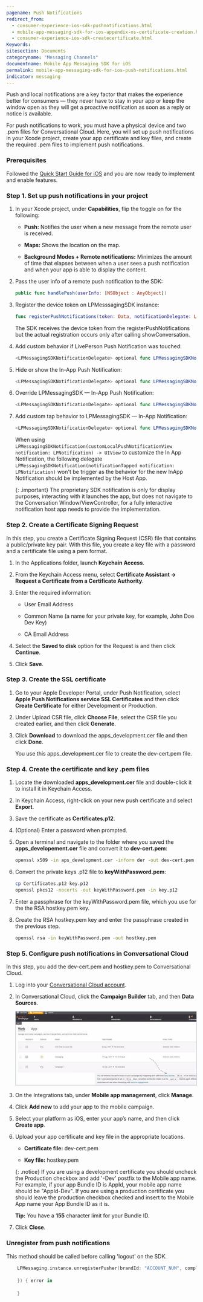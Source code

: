 ```yaml
---
pagename: Push Notifications
redirect_from:
  - consumer-experience-ios-sdk-pushnotifications.html
  - mobile-app-messaging-sdk-for-ios-appendix-os-certificate-creation.html
  - consumer-experience-ios-sdk-createcertificate.html
Keywords:
sitesection: Documents
categoryname: "Messaging Channels"
documentname: Mobile App Messaging SDK for iOS
permalink: mobile-app-messaging-sdk-for-ios-push-notifications.html
indicator: messaging
---
```


Push and local notifications are a key factor that makes the experience better for consumers — they never have to stay in your app or keep the window open as they will get a proactive notification as soon as a reply or notice is available.

For push notifications to work, you must have a physical device and two .pem files for Conversational Cloud. Here, you will set up push notifications in your Xcode project, create your app certificate and key files, and create the required .pem files to implement push notifications.  

### Prerequisites

Followed the [Quick Start Guide for iOS](mobile-app-messaging-sdk-for-ios-quick-start.html) and you are now ready to implement and enable features.

### Step 1. Set up push notifications in your project

1. In your Xcode project, under **Capabilities**, flip the toggle on for the following:

   - **Push:** Notifies the user when a new message from the remote user is received.

   - **Maps:** Shows the location on the map.

   - **Background Modes + Remote notifications:** Minimizes the amount of time that elapses between when a user sees a push notification and when your app is able to display the content.

2. Pass the user info of a remote push notification to the SDK:

   ```swift
   public func handlePush(userInfo: [NSObject : AnyObject])
   ```

3. Register the device token on LPMesssagingSDK instance:

   ```swift
   func registerPushNotifications(token: Data, notificationDelegate: LPMessagingSDKNotificationDelegate? = nil, alternateBundleID: String? = nil, authenticationParams: LPAuthenticationParams? = nil)
   ```

   The SDK receives the device token from the registerPushNotifications but the actual registration occurs only after calling showConversation.

4. Add custom behavior if LivePerson Push Notification was touched:

   ```swift
   <LPMessagingSDKNotificationDelegate> optional func LPMessagingSDKNotification(didReceivePushNotification notification: LPNotification)
   ```

5. Hide or show the In-App Push Notification:

   ```swift
   <LPMessagingSDKNotificationDelegate> optional func LPMessagingSDKNotification(shouldShowPushNotification notification: LPNotification) -> Bool
   ```

6. Override LPMessagingSDK — In-App Push Notification:

   ```swift
   <LPMessagingSDKNotificationDelegate> optional func LPMessagingSDKNotification(customLocalPushNotificationView notification: LPNotification) -> UIView
   ```

7. Add custom tap behavior to LPMessagingSDK — In-App Notification:

   ```swift
   <LPMessagingSDKNotificationDelegate> optional func LPMessagingSDKNotification(notificationTapped notification: LPNotification)
   ```

   When using `LPMessagingSDKNotification(customLocalPushNotificationView notification: LPNotification) -> UIView` to customize the In App Notification, the following delegate `LPMessagingSDKNotification(notificationTapped notification: LPNotification)` won't be trigger as the behavior for the new InApp Notification should be implemented by the Host App. 

   {: .important}
   The proprietary SDK notification is only for display purposes, interacting with it launches the app, but does not navigate to the Conversation Window/ViewController, for a fully interactive notification host app needs to provide the implementation.

### Step 2. Create a Certificate Signing Request

In this step, you create a Certificate Signing Request (CSR) file that contains a public/private key pair. With this file, you create a key file with a password and a certificate file using a pem format.

1. In the Applications folder, launch **Keychain Access**.

2. From the Keychain Access menu, select **Certificate Assistant → Request a Certificate from a Certificate Authority**. 

3. Enter the required information:

   - User Email Address

   - Common Name (a name for your private key, for example, John Doe Dev Key)

   - CA Email Address

4. Select the **Saved to disk** option for the Request is and then click **Continue**. 

5. Click **Save**. 

### Step 3. Create the SSL certificate

1. Go to your Apple Developer Portal, under Push Notification, select **Apple Push Notifications service SSL Certificates** and then click **Create Certificate** for either Development or Production.

2. Under Upload CSR file, click **Choose File**, select the CSR file you created earlier, and then click **Generate**.

3. Click **Download** to download the apps_development.cer file and then click **Done**. 

   You use this apps_development.cer file to create the dev-cert.pem file.

### Step 4. Create the certificate and key .pem files 

1. Locate the downloaded **apps_development.cer** file and double-click it to install it in Keychain Access.

2. In Keychain Access, right-click on your new push certificate and select **Export**.

3. Save the certificate as **Certificates.p12**.

4. (Optional) Enter a password when prompted.  

5. Open a terminal and navigate to the folder where you saved the **apps_developement.cer** file and convert it to **dev-cert.pem**:

    ```bash
    openssl x509 -in aps_development.cer -inform der -out dev-cert.pem
    ```

6. Convert the private keys .p12 file to **keyWithPassword.pem**:

    ```bash
    cp Certificates.p12 key.p12
    openssl pkcs12 -nocerts -out keyWithPassword.pem -in key.p12
    ```

7. Enter a passphrase for the keyWithPassword.pem file, which you use for the the RSA hostkey.pem key.

8. Create the RSA hostkey.pem key and enter the passphrase created in the previous step.

    ```bash
    openssl rsa -in keyWithPassword.pem -out hostkey.pem
    ```

### Step 5. Configure push notifications in Conversational Cloud
In this step, you add the dev-cert.pem and hostkey.pem to Conversational Cloud. 

1. Log into your [Conversational Cloud account](https://authentication.liveperson.net/login.html?lpservice=liveEngage&servicepath=a%2F~~accountid~~%2F%23%2C~~ssokey~~).

2. In Conversational Cloud, click the **Campaign Builder** tab, and then **Data Sources**.

   ![Data Sources](img/androiddatasources.jpg)

3. On the Integrations tab, under **Mobile app management**, click **Manage**.

4. Click **Add new** to add your app to the mobile campaign.

5. Select your platform as iOS, enter your app’s name, and then click **Create app**. 

6. Upload your app certificate and key file in the appropriate locations. 

   - **Certificate file:** dev-cert.pem

   - **Key file:** hostkey.pem

   {: .notice}
   If you are using a development certificate you should uncheck the Production checkbox and add '-Dev' postfix to the Mobile app name. For example, if your app Bundle ID is AppId, your mobile app name should be "AppId-Dev". If you are using a production certificate you should leave the production checkbox checked and insert to the Mobile App name your App Bundle ID as it is.

   **Tip:** You have a **155** character limit for your Bundle ID.

7. Click **Close**.

### Unregister from push notifications

This method should be called before calling 'logout' on the SDK.

```swift
    LPMessaging.instance.unregisterPusher(brandId: "ACCOUNT_NUM", completion: {

    }) { error in
        
    }
```

